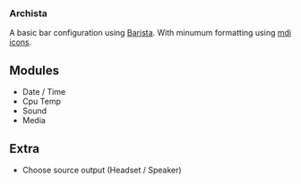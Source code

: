 ### Archista

A basic bar configuration using [Barista](https://github.com/soumya92/barista). With minumum formatting using [mdi icons](https://materialdesignicons.com/).

## Modules

- Date / Time
- Cpu Temp
- Sound
- Media


## Extra

- Choose source output (Headset / Speaker) 